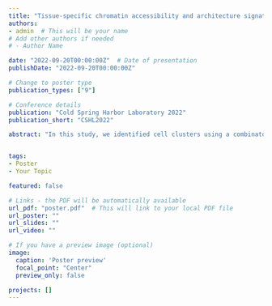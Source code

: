 ```yaml
---
title: "Tissue-specific chromatin accessibility and architecture signature at single-cell level resolution"
authors:
- admin  # This will be your name
# Add other authors if needed
# - Author Name

date: "2022-09-20T00:00:00Z"  # Date of presentation
publishDate: "2022-09-20T00:00:00Z"

# Change to poster type
publication_types: ["9"]

# Conference details
publication: "Cold Spring Harbor Laboratory 2022"
publication_short: "CSHL2022"

abstract: "In this study, we identified cell clusters using a combinatorial approach by integrating our scATAC-seq and HiC datasets and further annotated the clusters using single cell transcriptomic datasets from Tabula Muris project. Our approach identified unique open chromatin topology patterns for each investigated tissue type. The identified patterns and subsequently tissue-specific genomic regions can be used as a baseline to enhance therapeutic strategies toward a more organ-specific approach for targeting the disease or cancer site and having less off-target effect on uninvolved tissues."


tags:
- Poster
- Your Topic

featured: false

# Links - the PDF will be automatically available
url_pdf: "poster.pdf"  # This will link to your local PDF file
url_poster: ""
url_slides: ""
url_video: ""

# If you have a preview image (optional)
image:
  caption: 'Poster preview'
  focal_point: "Center"
  preview_only: false

projects: []
---
```

